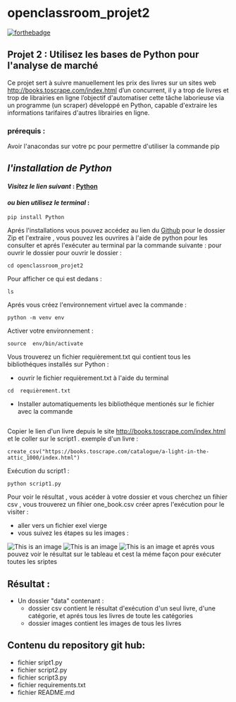 # openclassroom_projet2
[![forthebadge](https://forthebadge.com/images/badges/made-with-python.svg)](https://forthebadge.com)

## Projet 2 : Utilisez les bases de Python pour l'analyse de marché
  Ce projet sert à suivre manuellement les prix des livres sur un sites web http://books.toscrape.com/index.html d’un concurrent, il y a trop de livres et trop de librairies en ligne l’objectif d'automatiser cette tâche laborieuse via un programme (un scraper) développé en Python, capable d'extraire les informations tarifaires d'autres librairies en ligne.

 ### prérequis :
Avoir l'anacondas sur votre pc pour permettre d'utiliser la commande pip

## *l'installation de Python*

#### *Visitez le lien suivant* :   [Python](https://www.python.org/downloads/)
#### *ou bien utilisez le terminal* :

```
pip install Python
```
Aprés l'installations vous pouvez accédez au lien du  [Github](https://github.com/CharkaouiSalwa/openclassroom_projet2) 
pour le dossier Zip et l'extraire , vous pouvez les ouvrires à l'aide de python pour les consulter et aprés l'exécuter au terminal par la commande suivante : pour ouvrir le dossier
pour ouvrir le dossier :
```
cd openclassroom_projet2 
```
Pour afficher ce qui est dedans : 
```
ls
```
Aprés vous créez l'environnement virtuel avec la commande :
```
python -m venv env
```
Activer votre environnement :
```
source  env/bin/activate
```
Vous trouverez un fichier requièrement.txt qui contient tous les bibliothéques installés sur Python :
 - ouvrir le fichier requièrement.txt à l'aide du terminal
```
cd  requièrement.txt
```
 - Installer automatiquements les bibliothéque mentionés sur le fichier avec la commande
```pip install -r requirements.txt
```
Copier le lien d'un livre depuis le site http://books.toscrape.com/index.html et le coller sur le script1 .
exemple d'un livre :
```
create_csv("https://books.toscrape.com/catalogue/a-light-in-the-attic_1000/index.html")
```
Exécution du script1 :
```
python script1.py
```
Pour voir le résultat , vous acéder à votre dossier et vous cherchez un fihier csv , vous trouverez
un fihier one_book.csv  créer apres l'exécution pour le visiter :
 - aller vers un fichier exel vierge 
 - vous suivez les étapes su les images :

![This is an image](/Users/salwacharkaoui/Desktop/1.png)
![This is an image](/Users/salwacharkaoui/Desktop/2.png)
![This is an image](/Users/salwacharkaoui/Desktop/3.png)
 et aprés vous pouvez voir le résultat sur le tableau et cest la méme façon pour exécuter toutes les sriptes

## Résultat :
* Un dossier "data" contenant :
    * dossier csv contient le résultat d'exécution d'un seul livre, d'une catégorie, et aprés tous les livres de toute les catégories
    * dossier images contient les images de tous les livres
## Contenu du repository git hub: 
* fichier sript1.py
* fichier script2.py
* fichier script3.py
* fichier requirements.txt
* fichier README.md





 



